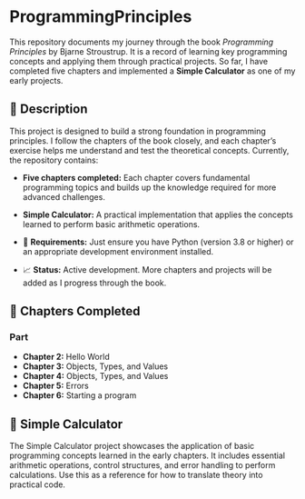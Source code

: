 # ProgrammingPrinciples

This repository documents my journey through the book *Programming Principles* by Bjarne Stroustrup. It is a record of learning key programming concepts and applying them through practical projects. So far, I have completed five chapters and implemented a **Simple Calculator** as one of my early projects.

## 📘 Description

This project is designed to build a strong foundation in programming principles. I follow the chapters of the book closely, and each chapter’s exercise helps me understand and test the theoretical concepts. Currently, the repository contains:

- **Five chapters completed:** Each chapter covers fundamental programming topics and builds up the knowledge required for more advanced challenges.
- **Simple Calculator:** A practical implementation that applies the concepts learned to perform basic arithmetic operations.

- 🔧 **Requirements:** Just ensure you have Python (version 3.8 or higher) or an appropriate development environment installed.
- 📈 **Status:** Active development. More chapters and projects will be added as I progress through the book.

## 🧠 Chapters Completed

### Part

- **Chapter 2:** Hello World  
- **Chapter 3:** Objects, Types, and Values  
- **Chapter 4:** Objects, Types, and Values  
- **Chapter 5:** Errors  
- **Chapter 6:** Starting a program


## 🔢 Simple Calculator

The Simple Calculator project showcases the application of basic programming concepts learned in the early chapters. It includes essential arithmetic operations, control structures, and error handling to perform calculations. Use this as a reference for how to translate theory into practical code.

